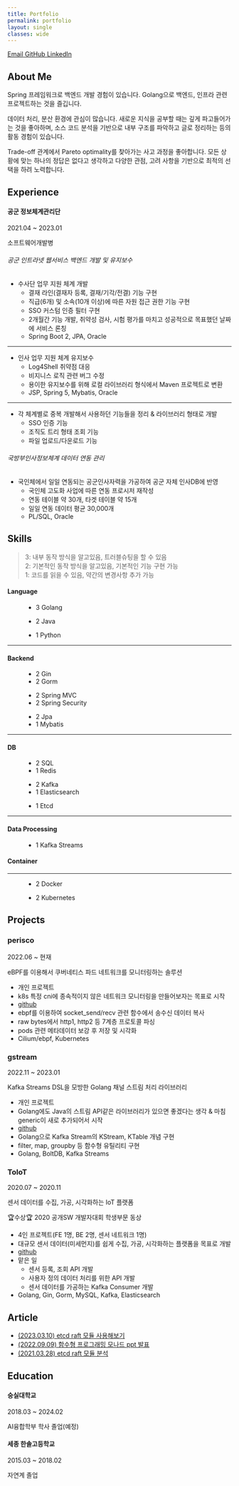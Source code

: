 ```yaml
---
title: Portfolio
permalink: portfolio
layout: single
classes: wide
---
```


<a href="mailto:kbzjung359@gmail.com" rel="me" class="u-email">
    <meta itemprop="email" content="kbzjung359@gmail.com" />
    <i class="fas fa-fw fa-envelope-square" aria-hidden="true"></i><span class="label">Email</span>
</a>

<a href="https://github.com/KumKeeHyun" rel="nofollow noopener noreferrer me" itemprop="sameAs">
    <i class="fab fa-fw fa-github" aria-hidden="true"></i>
    <span class="label">GitHub</span>
</a>

<a href="https://www.linkedin.com/in/%EA%B8%B0%ED%98%84-%EA%B8%88-a36b141ba/" rel="nofollow noopener noreferrer me" itemprop="sameAs">
    <i class="fab fa-fw fa-linkedin" aria-hidden="true"></i>
    <span class="label">LinkedIn</span>
</a>



## About Me

Spring 프레임워크로 백엔드 개발 경험이 있습니다. Golang으로 백엔드, 인프라 관련 프로젝트하는 것을 즐깁니다.

데이터 처리, 분산 환경에 관심이 많습니다. 
새로운 지식을 공부할 때는 깊게 파고들어가는 것을 좋아하며, 
소스 코드 분석을 기반으로 내부 구조를 파악하고 글로 정리하는 등의 활동 경험이 있습니다.

Trade-off 관계에서 Pareto optimality를 찾아가는 사고 과정을 좋아합니다. 
모든 상황에 맞는 하나의 정답은 없다고 생각하고 다양한 관점, 고려 사항을 기반으로 최적의 선택을 하려 노력합니다.

## Experience

#### 공군 정보체계관리단
2021.04 ~ 2023.01

소프트웨어개발병

###### 공군 인트라넷 웹서비스 백엔드 개발 및 유지보수
- 수사단 업무 지원 체계 개발
  - 결재 라인(결재자 등록, 결재/기각/전결) 기능 구현
  - 직급(6개) 및 소속(10개 이상)에 따른 자원 접근 권한 기능 구현
  - SSO 커스텀 인증 필터 구현
  - 2개월간 기능 개발, 취약성 검사, 시험 평가를 마치고 성공적으로 목표했던 날짜에 서비스 론칭
  - Spring Boot 2, JPA, Oracle

---

- 인사 업무 지원 체계 유지보수
  - Log4Shell 취약점 대응
  - 비지니스 로직 관련 버그 수정
  - 용이한 유지보수를 위해 로컬 라이브러리 형식에서 Maven 프로젝트로 변환
  - JSP, Spring 5, Mybatis, Oracle

---

- 각 체계별로 중복 개발해서 사용하던 기능들을 정리 & 라이브러리 형태로 개발
  - SSO 인증 기능
  - 조직도 트리 형태 조회 기능
  - 파일 업로드/다운로드 기능
  
###### 국방부인사정보체계 데이터 연동 관리
- 국인체에서 일일 연동되는 공군인사자력을 가공하여 공군 자체 인사DB에 반영
  - 국인체 고도화 사업에 따른 연동 프로시저 재작성
  - 연동 테이블 약 30개, 타겟 테이블 약 15개
  - 일일 연동 데이터 평균 30,000개 
  - PL/SQL, Oracle

## Skills

> 3: 내부 동작 방식을 알고있음, 트러블슈팅을 할 수 있음<br>2: 기본적인 동작 방식을 알고있음, 기본적인 기능 구현 가능<br>1: 코드를 읽을 수 있음, 약간의 변경사항 추가 가능

#### Language

<figure class="third">
    <ul>
        <li><span><span class="btn btn--info btn--small">3</span> Golang</span></li>
    </ul>
    <ul>
        <li><span><span class="btn btn--success btn--small">2</span> Java</span></li>
    </ul>
    <ul>
        <li><span><span class="btn btn--inverse btn--small">1</span> Python</span></li>
    </ul>
</figure>

---
  
#### Backend

<figure class="third">
    <ul>
        <li><span><span class="btn btn--success btn--small">2</span> Gin</span></li>
        <li><span><span class="btn btn--success btn--small">2</span> Gorm</span></li>
    </ul>
    <ul>
        <li><span><span class="btn btn--success btn--small">2</span> Spring MVC</span></li>
        <li><span><span class="btn btn--success btn--small">2</span> Spring Security</span></li>
    </ul>
    <ul>
        <li><span><span class="btn btn--success btn--small">2</span> Jpa</span></li>
        <li><span><span class="btn btn--inverse btn--small">1</span> Mybatis</span></li>
    </ul>
</figure>

---

#### DB

<figure class="third">
    <ul>
        <li><span><span class="btn btn--success btn--small">2</span> SQL</span></li>
        <li><span><span class="btn btn--inverse btn--small">1</span> Redis</span></li>
    </ul>
    <ul>
        <li><span><span class="btn btn--success btn--small">2</span> Kafka</span></li>
        <li><span><span class="btn btn--inverse btn--small">1</span> Elasticsearch</span></li>
    </ul>
    <ul>
        <li><span><span class="btn btn--inverse btn--small">1</span> Etcd</span></li>
    </ul>
</figure>

---

#### Data Processing

<figure class="third">
    <ul>
        <li><span><span class="btn btn--inverse btn--small">1</span> Kafka Streams</span></li>
    </ul>
</figure>

#### Container

---

<figure class="third">
    <ul>
        <li><span><span class="btn btn--success btn--small">2</span> Docker</span></li>
    </ul>
    <ul>
        <li><span><span class="btn btn--success btn--small">2</span> Kubernetes</span></li>
    </ul>
</figure>

## Projects

### perisco
2022.06 ~ 현재

eBPF를 이용해서 쿠버네티스 파드 네트워크를 모니터링하는 솔루션

- 개인 프로젝트
- k8s 특정 cni에 종속적이지 않은 네트워크 모니터링을 만들어보자는 목표로 시작
- [github](https://github.com/KumKeeHyun/perisco)
- ebpf를 이용하여 socket_send/recv 관련 함수에서 송수신 데이터 복사
- raw bytes에서 http1, http2 등 7계층 프로토콜 파싱
- pods 관련 메타데이터 보강 후 저장 및 시각화
- Cilium/ebpf, Kubernetes

### gstream
2022.11 ~ 2023.01

Kafka Streams DSL을 모방한 Golang 채널 스트림 처리 라이브러리

- 개인 프로젝트
- Golang에도 Java의 스트림 API같은 라이브러리가 있으면 좋겠다는 생각 & 마침 generic이 새로 추가되어서 시작
- [github](https://github.com/KumKeeHyun/gstream)
- Golang으로 Kafka Stream의 KStream, KTable 개념 구현
- filter, map, groupby 등 함수형 유틸리티 구현
- Golang, BoltDB, Kafka Streams

### ToIoT
2020.07 ~ 2020.11

센서 데이터를 수집, 가공, 시각화하는 IoT 플랫폼

🏆수상🏆 2020 공개SW 개발자대회 학생부문 동상

- 4인 프로젝트(FE 1명, BE 2명, 센서 네트워크 1명)
- 대규모 센서 데이터(미세먼지)를 쉽게 수집, 가공, 시각화하는 플랫폼을 목표로 개발
- [github](https://github.com/SSU-NC/toiot)
- 맡은 일
  - 센서 등록, 조회 API 개발
  - 사용자 정의 데이터 처리를 위한 API 개발
  - 센서 데이터를 가공하는 Kafka Consumer 개발
- Golang, Gin, Gorm, MySQL, Kafka, Elasticsearch

## Article

- [(2023.03.10) etcd raft 모듈 사용해보기](https://kumkeehyun.github.io/posts/using-etcd-raft)
- [(2022.09.09) 함수형 프로그래밍 모나드 ppt 발표](https://speakerdeck.com/kums/gonggun-jeongbocegyegwanridan-jeonsanhanmadang-monadeu)
- [(2021.03.28) etcd raft 모듈 분석](https://kumkeehyun.github.io/posts/etcd-raft-insides)

## Education

#### 숭실대학교

2018.03 ~ 2024.02

AI융합학부 학사 졸업(예정)

#### 세종 한솔고등학교

2015.03 ~ 2018.02

자연계 졸업
